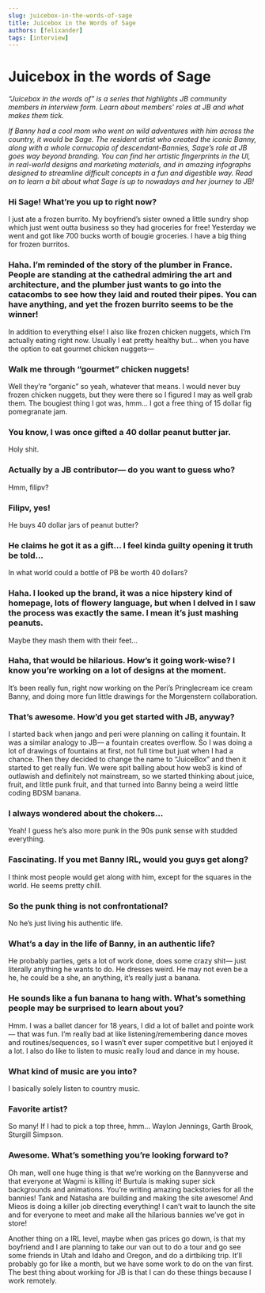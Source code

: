 ```yaml
---
slug: juicebox-in-the-words-of-sage
title: Juicebox in the Words of Sage
authors: [felixander]
tags: [interview]
---
```


# Juicebox in the words of Sage

*“Juicebox in the words of” is a series that highlights JB community members in interview form. Learn about members’ roles at JB and what makes them tick.*

*If Banny had a cool mom who went on wild adventures with him across the country, it would be Sage. The resident artist who created the iconic Banny, along with a whole cornucopia of descendant-Bannies, Sage’s role at JB goes way beyond branding. You can find her artistic fingerprints in the UI, in real-world designs and marketing materials, and in amazing infographs designed to streamline difficult concepts in a fun and digestible way. Read on to learn a bit about what Sage is up to nowadays and her journey to JB!*

### Hi Sage! What’re you up to right now?

I just ate a frozen burrito. My boyfriend’s sister owned a little sundry shop which just went outta business so they had groceries for free! Yesterday we went and got like 700 bucks worth of bougie groceries. I have a big thing for frozen burritos.

### Haha. I’m reminded of the story of the plumber in France. People are standing at the cathedral admiring the art and architecture, and the plumber just wants to go into the catacombs to see how they laid and routed their pipes. You can have anything, and yet the frozen burrito seems to be the winner!

In addition to everything else! I also like frozen chicken nuggets, which I’m actually eating right now. Usually I eat pretty healthy but… when you have the option to eat gourmet chicken nuggets—

### Walk me through “gourmet” chicken nuggets!

Well they’re “organic” so yeah, whatever that means. I would never buy frozen chicken nuggets, but they were there so I figured I may as well grab them. The bougiest thing I got was, hmm…  I got a free thing of 15 dollar fig pomegranate jam.

### You know, I was once gifted a 40 dollar peanut butter jar.

Holy shit.

### Actually by a JB contributor— do you want to guess who?

Hmm, filipv?

### Filipv, yes!

He buys 40 dollar jars of peanut butter?

### He claims he got it as a gift… I feel kinda guilty opening it truth be told…

In what world could a bottle of PB be worth 40 dollars?

### Haha. I looked up the brand, it was a nice hipstery kind of homepage, lots of flowery language, but when I delved in I saw the process was exactly the same. I mean it’s just mashing peanuts.

Maybe they mash them with their feet…

### Haha, that would be hilarious. How’s it going work-wise? I know you’re working on a lot of designs at the moment.

It’s been really fun, right now working on the Peri’s Pringlecream ice cream Banny, and doing more fun little drawings for the Morgenstern collaboration.

### That’s awesome. How’d you get started with JB, anyway?

I started back when jango and peri were planning on calling it fountain. It was a similar analogy to JB— a fountain creates overflow. So I was doing a lot of drawings of fountains at first, not full time but juat when I had a chance. Then they decided to change the name to “JuiceBox” and then it started to get really fun. We were spit balling about how web3 is kind of outlawish and definitely not mainstream, so we started thinking about juice, fruit, and little punk fruit, and that turned into Banny being a weird little coding BDSM banana.

### I always wondered about the chokers…

Yeah! I guess he’s also more punk in the 90s punk sense with studded everything.

### Fascinating. If you met Banny IRL, would you guys get along?

I think most people would get along with him, except for the squares in the world. He seems pretty chill.

### So the punk thing is not confrontational?

No he’s just living his authentic life.

### What’s a day in the life of Banny, in an authentic life?

He probably parties, gets a lot of work done, does some crazy shit— just literally anything he wants to do. He dresses weird. He may not even be a he, he could be a she, an anything, it’s really just a banana.

### He sounds like a fun banana to hang with. What’s something people may be surprised to learn about you?

Hmm. I was a ballet dancer for 18 years, I did a lot of ballet and pointe work— that was fun. I’m really bad at like listening/remembering dance moves and routines/sequences, so I wasn’t ever super competitive but I enjoyed it a lot. I also do like to listen to music really loud and dance in my house.

### What kind of music are you into?

I basically solely listen to country music.

### Favorite artist?

So many! If I had to pick a top three, hmm… Waylon Jennings, Garth Brook, Sturgill Simpson.

### Awesome. What’s something you’re looking forward to?

Oh man, well one huge thing is that we’re working on the Bannyverse and that everyone at Wagmi is killing it! Burtula is making super sick backgrounds and animations. You’re writing amazing backstories for all the bannies! Tank and Natasha are building and making the site awesome! And Mieos is doing a killer job directing everything! I can’t wait to launch the site and for everyone to meet and make all the hilarious bannies we’ve got in store!

Another thing on a IRL level, maybe when gas prices go down, is that my boyfriend and I are planning to take our van out to do a tour and go see some friends in Utah and Idaho and Oregon, and do a dirtbiking trip. It’ll probably go for like a month, but we have some work to do on the van first. The best thing about working for JB is that I can do these things because I work remotely.

